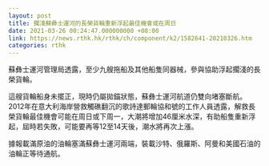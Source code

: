 ```yaml
---
layout: post
title: 擱淺蘇彝士運河的長榮貨輪重新浮起最佳機會或在周日
date: 2021-03-26 00:24:47.000000000 +08:00
link: https://news.rthk.hk/rthk/ch/component/k2/1582641-20210326.htm
categories: rthk
---
```


蘇彝士運河管理局透露，至少九艘拖船及其他船隻同器械，參與協助浮起擱淺的長榮貨輪。

這艘貨輪船身未擺正，現時仍屬拋錨狀態，蘇彝士運河航道仍雙向堵塞斷航。2012年在意大利海岸營救觸礁翻沉的歌詩達郵輪協和號的工作人員透露，解救長榮貨輪最佳機會可能在周日或下周一，大潮將增加46厘米水深，有助船隻重新浮起，屆時若失敗，可能要再等12至14天後，潮水將再次上漲。

據報載滿原油的油輪塞滿蘇彝士運河兩端，裝載沙特、俄羅斯、阿曼和美國石油的油輪正等待通航。
